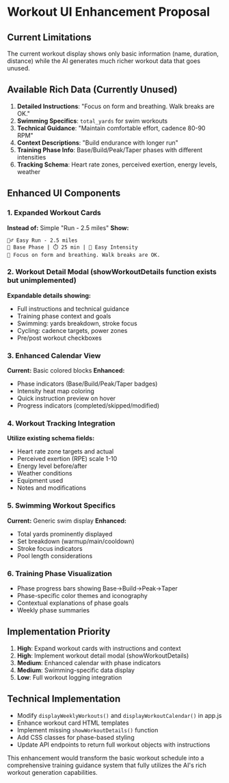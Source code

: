 # Workout UI Enhancement Proposal

## Current Limitations
The current workout display shows only basic information (name, duration, distance) while the AI generates much richer workout data that goes unused.

## Available Rich Data (Currently Unused)
1. **Detailed Instructions**: "Focus on form and breathing. Walk breaks are OK."
2. **Swimming Specifics**: `total_yards` for swim workouts
3. **Technical Guidance**: "Maintain comfortable effort, cadence 80-90 RPM"
4. **Context Descriptions**: "Build endurance with longer run"
5. **Training Phase Info**: Base/Build/Peak/Taper phases with different intensities
6. **Tracking Schema**: Heart rate zones, perceived exertion, energy levels, weather

## Enhanced UI Components

### 1. Expanded Workout Cards
**Instead of:** Simple "Run - 2.5 miles" 
**Show:**
```
🏃‍♂️ Easy Run - 2.5 miles
📍 Base Phase | ⏱️ 25 min | 💪 Easy Intensity
📝 Focus on form and breathing. Walk breaks are OK.
```

### 2. Workout Detail Modal (showWorkoutDetails function exists but unimplemented)
**Expandable details showing:**
- Full instructions and technical guidance
- Training phase context and goals
- Swimming: yards breakdown, stroke focus
- Cycling: cadence targets, power zones
- Pre/post workout checkboxes

### 3. Enhanced Calendar View
**Current:** Basic colored blocks
**Enhanced:** 
- Phase indicators (Base/Build/Peak/Taper badges)
- Intensity heat map coloring
- Quick instruction preview on hover
- Progress indicators (completed/skipped/modified)

### 4. Workout Tracking Integration
**Utilize existing schema fields:**
- Heart rate zone targets and actual
- Perceived exertion (RPE) scale 1-10
- Energy level before/after
- Weather conditions
- Equipment used
- Notes and modifications

### 5. Swimming Workout Specifics
**Current:** Generic swim display
**Enhanced:**
- Total yards prominently displayed
- Set breakdown (warmup/main/cooldown)
- Stroke focus indicators
- Pool length considerations

### 6. Training Phase Visualization
- Phase progress bars showing Base→Build→Peak→Taper
- Phase-specific color themes and iconography
- Contextual explanations of phase goals
- Weekly phase summaries

## Implementation Priority
1. **High**: Expand workout cards with instructions and context
2. **High**: Implement workout detail modal (showWorkoutDetails)
3. **Medium**: Enhanced calendar with phase indicators
4. **Medium**: Swimming-specific data display
5. **Low**: Full workout logging integration

## Technical Implementation
- Modify `displayWeeklyWorkouts()` and `displayWorkoutCalendar()` in app.js
- Enhance workout card HTML templates
- Implement missing `showWorkoutDetails()` function
- Add CSS classes for phase-based styling
- Update API endpoints to return full workout objects with instructions

This enhancement would transform the basic workout schedule into a comprehensive training guidance system that fully utilizes the AI's rich workout generation capabilities.
